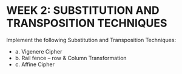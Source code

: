 # WEEK 2: SUBSTITUTION AND TRANSPOSITION TECHNIQUES
Implement the following Substitution and Transposition Techniques:

- a. Vigenere Cipher
- b. Rail fence – row &amp; Column Transformation
- c. Affine Cipher
